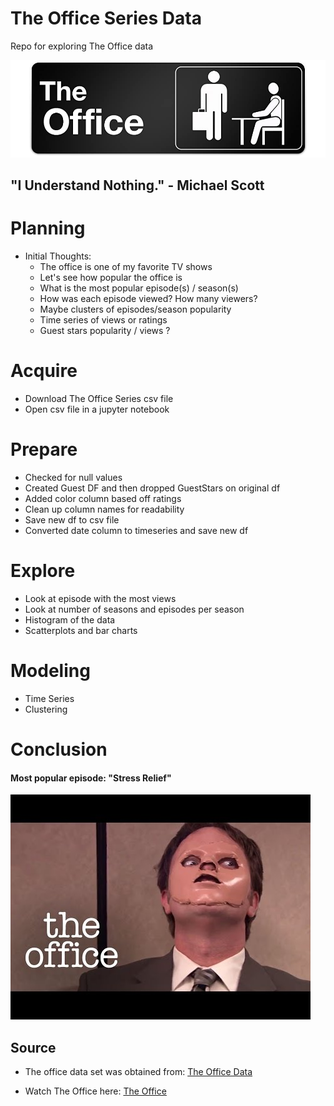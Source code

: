 # The Office Series Data

Repo for exploring The Office data

![the_office](the_office.jpg)

## "I Understand Nothing."  - Michael Scott


# Planning

- Initial Thoughts:
    - The office is one of my favorite TV shows
    - Let's see how popular the office is
    - What is the most popular episode(s) / season(s)
    - How was each episode viewed? How many viewers?
    - Maybe clusters of episodes/season popularity
    - Time series of views or ratings
    - Guest stars popularity / views ?


# Acquire

- Download The Office Series csv file
- Open csv file in a jupyter notebook


# Prepare

- Checked for null values
- Created Guest DF and then dropped GuestStars on original df
- Added color column based off ratings
- Clean up column names for readability
- Save new df to csv file
- Converted date column to timeseries and save new df


# Explore

- Look at episode with the most views
- Look at number of seasons and episodes per season
- Histogram of the data
- Scatterplots and bar charts

# Modeling

- Time Series 
- Clustering

# Conclusion

#### Most popular episode: "Stress Relief"

![stress_relief](dwight.jpeg)


## Source

- The office data set was obtained from: [The Office Data](https://www.kaggle.com/nehaprabhavalkar/the-office-dataset)

- Watch The Office here: [The Office](https://www.peacocktv.com/the-office-on-peacock?gclsrc=aw.ds&gclid=CjwKCAiAlfqOBhAeEiwAYi43FxAbt_tCgVsAz1kXmuvdiZzYmbLT9JaXC0GSKn0SxT6KFDmE5P9WDhoCPb8QAvD_BwE&gclsrc=aw.ds)
